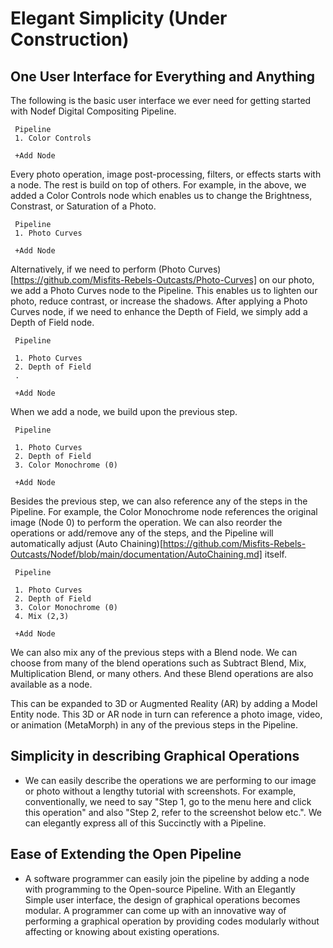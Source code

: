 # Elegant Simplicity (Under Construction)
 
## One User Interface for Everything and Anything
 
The following is the basic user interface we ever need for getting started with Nodef Digital Compositing Pipeline.

     Pipeline
     1. Color Controls
 
     +Add Node
 
Every photo operation, image post-processing, filters, or effects starts with  a node. The rest is build on top of others. For example, in the above, we added a Color Controls node which enables us to change the Brightness, Constrast, or Saturation of a Photo.


     Pipeline
     1. Photo Curves
 
     +Add Node
 
Alternatively, if we need to perform (Photo Curves)[https://github.com/Misfits-Rebels-Outcasts/Photo-Curves] on our photo, we add a Photo Curves node to the Pipeline. This enables us to lighten our photo, reduce contrast, or increase the shadows.
After applying a Photo Curves node, if we need to enhance the Depth of Field, we simply add a Depth of Field node.

     Pipeline

     1. Photo Curves
     2. Depth of Field
     .
 
     +Add Node
 
When we add a node, we build upon the previous step. 

     Pipeline

     1. Photo Curves
     2. Depth of Field
     3. Color Monochrome (0)
 
     +Add Node

Besides the previous step, we can also reference any of the steps in the Pipeline. For example, the Color Monochrome node references the original image (Node 0) to perform the operation. We can also reorder the operations or add/remove any of the steps, and the Pipeline will automatically adjust (Auto Chaining)[https://github.com/Misfits-Rebels-Outcasts/Nodef/blob/main/documentation/AutoChaining.md] itself.

     Pipeline

     1. Photo Curves
     2. Depth of Field
     3. Color Monochrome (0)
     4. Mix (2,3)
 
     +Add Node

We can also mix any of the previous steps with a Blend node. We can choose from many of the blend operations such as Subtract Blend, Mix, Multiplication Blend, or many others. And these Blend operations are also available as a node.

This can be expanded to 3D or Augmented Reality (AR) by adding a Model Entity node. This 3D or AR node in turn can reference a photo image, video, or animation (MetaMorph) in any of the previous steps in the Pipeline. 

## Simplicity in describing Graphical Operations

* We can easily describe the operations we are performing to our image or photo without a lengthy tutorial with screenshots. For example, conventionally, we need to say "Step 1, go to the menu here and click this operation" and also "Step 2, refer to the screenshot below etc.". We can elegantly express all of this Succinctly with a Pipeline.

## Ease of Extending the Open Pipeline

* A software programmer can easily join the pipeline by adding a node with programming to the Open-source Pipeline. With an Elegantly Simple user interface, the design of graphical operations becomes modular. A programmer can come up with an innovative way of performing a graphical operation by providing codes modularly without affecting or knowing about existing operations.


